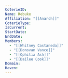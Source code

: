 ```yaml
---
CoterieID: 
Name: Rebuke
Affiliation: "[[Anarch]]"
CoterieType: 
IsCurrent: 
StartDate: 
EndDate: 
Members:
  - "[[Whitney Castaneda]]"
  - "[[Donovan Vance]]"
  - "[[Ophilia Ash]]"
  - "[[Dailee Cook]]"
Domain: 
Haven:
---
```

